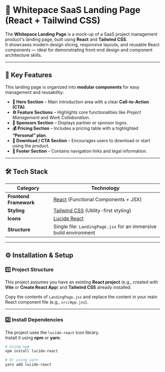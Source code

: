 # 🧩 Whitepace SaaS Landing Page (React + Tailwind CSS)

The **Whitepace Landing Page** is a mock-up of a SaaS project management product's landing page, built using **React** and **Tailwind CSS**.  
It showcases modern design slicing, responsive layouts, and reusable React components — ideal for demonstrating front-end design and component architecture skills.

---

## 🚀 Key Features

This landing page is organized into **modular components** for easy management and reusability:

- **🎯 Hero Section** – Main introduction area with a clear **Call-to-Action (CTA)**.  
- **⚙️ Feature Sections** – Highlights core functionalities like *Project Management* and *Work Collaboration*.  
- **🤝 Sponsors Section** – Displays partner or sponsor logos.  
- **💰 Pricing Section** – Includes a pricing table with a highlighted **“Personal” plan**.  
- **📱 Download / CTA Section** – Encourages users to download or start using the product.  
- **🧭 Footer Section** – Contains navigation links and legal information.  

---

## 🛠️ Tech Stack

| Category | Technology |
|-----------|-------------|
| **Frontend Framework** | [React](https://reactjs.org/) (Functional Components + JSX) |
| **Styling** | [Tailwind CSS](https://tailwindcss.com/) (Utility-first styling) |
| **Icons** | [Lucide React](https://lucide.dev/docs/lucide-react) |
| **Structure** | Single file: `LandingPage.jsx` for an immersive build environment |

---

## ⚙️ Installation & Setup

### 1️⃣ Project Structure

This project assumes you have an existing **React project** (e.g., created with **Vite** or **Create React App**) and **Tailwind CSS** already installed.

Copy the contents of `LandingPage.jsx` and replace the content in your main React component file (e.g., `src/App.jsx`).

---

### 2️⃣ Install Dependencies

The project uses the `lucide-react` icon library.  
Install it using **npm** or **yarn**:

```bash
# Using npm
npm install lucide-react

# Or using yarn
yarn add lucide-react
